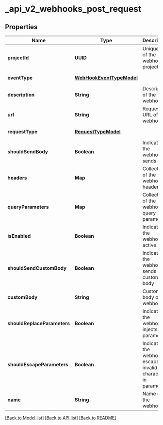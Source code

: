 # _api_v2_webhooks_post_request
## Properties

| Name | Type | Description | Notes |
|------------ | ------------- | ------------- | -------------|
| **projectId** | **UUID** | Unique ID of the webhook project | [default to null] |
| **eventType** | [**WebHookEventTypeModel**](WebHookEventTypeModel.md) |  | [default to null] |
| **description** | **String** | Description of the webhook | [optional] [default to null] |
| **url** | **String** | Request URL of the webhook | [default to null] |
| **requestType** | [**RequestTypeModel**](RequestTypeModel.md) |  | [default to null] |
| **shouldSendBody** | **Boolean** | Indicates if the webhook sends body | [optional] [default to null] |
| **headers** | **Map** | Collection of the webhook headers | [optional] [default to null] |
| **queryParameters** | **Map** | Collection of the webhook query parameters | [optional] [default to null] |
| **isEnabled** | **Boolean** | Indicates if the webhook is active | [optional] [default to null] |
| **shouldSendCustomBody** | **Boolean** | Indicates if the webhook sends custom body | [optional] [default to null] |
| **customBody** | **String** | Custom body of the webhook | [optional] [default to null] |
| **shouldReplaceParameters** | **Boolean** | Indicates if the webhook injects parameters | [optional] [default to null] |
| **shouldEscapeParameters** | **Boolean** | Indicates if the webhook escapes invalid characters in parameters | [optional] [default to null] |
| **name** | **String** | Name of the webhook | [default to null] |

[[Back to Model list]](../README.md#documentation-for-models) [[Back to API list]](../README.md#documentation-for-api-endpoints) [[Back to README]](../README.md)

